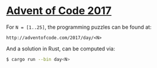 # [Advent of Code 2017](http://adventofcode.com/2017)

For `N = [1..25]`, the programming puzzles can be found at:

```
http://adventofcode.com/2017/day/<N>
```

And a solution in Rust, can be computed via:

```bash
$ cargo run --bin day<N>
```
